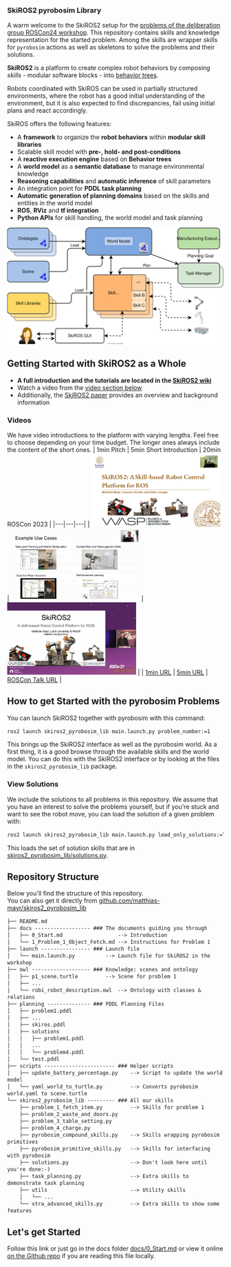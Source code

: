###  SkiROS2 pyrobosim Library

A warm welcome to the SkiROS2 setup for the [problems of the deliberation group ROSCon24 workshop](https://github.com/ros-wg-delib/roscon24-workshop). This repository contains skills and knowledge representation for the started problem. Among the skills are wrapper skills for `pyrobosim` actions as well as skeletons to solve the problems and their solutions.

**SkiROS2** is a platform to create complex robot behaviors by composing _skills_ - modular software blocks - into [behavior trees](https://en.wikipedia.org/wiki/Behavior_tree_(artificial_intelligence,_robotics_and_control)).

Robots coordinated with SkiROS can be used in partially structured environments, where the robot has a good initial understanding of the environment, but it is also expected to find discrepancies, fail using initial plans and react accordingly.

SkiROS offers the following features:

* A **framework** to organize the **robot behaviors** within **modular skill libraries**
* Scalable skill model with **pre-, hold- and post-conditions**
* A **reactive execution engine** based on **Behavior trees**
* A **world model** as a **semantic database** to manage environmental knowledge
* **Reasoning capabilities** and **automatic inference** of skill parameters
* An integration point for **PDDL task planning**
* **Automatic generation of planning domains** based on the skills and entities in the world model
* **ROS**, **RViz** and **tf integration**
* **Python APIs** for skill handling, the world model and task planning

<img width="700" alt="A figure of the SkiROS2 architecture" src="https://raw.githubusercontent.com/RVMI/skiros2/ros2/skiros2/doc/SkiROS2-Architecture.svg">

## Getting Started with SkiROS2 as a Whole

* **A full introduction and the tutorials are located in the [SkiROS2 wiki](https://github.com/RVMI/skiros2/wiki)**
* Watch a video from the [video section below](#Videos)
* Additionally, the [SkiROS2 paper](https://arxiv.org/abs/2306.17030) provides an overview and background information

### Videos
We have video introductions to the platform with varying lengths. Feel free to choose depending on your time budget. The longer ones always include the content of the short ones.
| 1min Pitch  | 5min Short Introduction  | 20min ROSCon 2023  |
|---|---|---|
| <a href="https://www.youtube.com/watch?v=0ejGWLx94a8"><img width="300" alt="Screenshot of the 1 minute introduction" src="https://github.com/RVMI/skiros2/blob/ros2/skiros2/res/screenshot_1min.png?raw=true"></a>  | <a href="https://www.youtube.com/watch?v=jy-LlNn3e58"><img width="300" alt="Screenshot of the 5 minute introduction" src="https://github.com/RVMI/skiros2/blob/ros2/skiros2/res/screenshot_5min.png?raw=true"></a>  | <a href="https://vimeo.com/879001825/2a0e9d5412"><img width="300" alt="Screenshot of the ROSCon 2023 talk" src="https://github.com/RVMI/skiros2/blob/ros2/skiros2/res/screenshot_roscon.png?raw=true"></a>  |
| [1min URL](https://www.youtube.com/watch?v=0ejGWLx94a8)  | [5min URL](https://www.youtube.com/watch?v=jy-LlNn3e58)  | [ROSCon Talk URL](https://vimeo.com/879001825/2a0e9d5412)  |

## How to get Started with the pyrobosim Problems
You can launch SkiROS2 together with pyrobosim with this command:
```sh
ros2 launch skiros2_pyrobosim_lib main.launch.py problem_number:=1
```

This brings up the SkiROS2 interface as well as the pyrobosim world. As a first thing, it is a good browse through the available skills and the world model. You can do this with the SkiROS2 interface or by looking at the files in the `skiros2_pyrobosim_lib` package.

### View Solutions

We include the solutions to all problems in this repository. We assume that you have an interest to solve the problems yourself, but if you're stuck and want to see the robot move, you can load the solution of a given problem with:
```sh
ros2 launch skiros2_pyrobosim_lib main.launch.py load_only_solutions:=True problem_number:=1
```

This loads the set of solution skills that are in [skiros2_pyrobosim_lib/solutions.py](skiros2_pyrobosim_lib/solutions.py).


## Repository Structure

Below you'll find the structure of this repository.  
You can also get it directly from [github.com/matthias-mayr/skiros2_pyrobosim_lib](https://github.com/matthias-mayr/skiros2_pyrobosim_lib)

```
├── README.md  
├── docs ------------------ ### The documents guiding you through 
│   ├── 0_Start.md                  --> Introduction
│   └── 1_Problem_1_Object_Fetch.md --> Instructions for Problem 1
├── launch ---------------- ### Launch file
│   └── main.launch.py          --> Launch file for SkiROS2 in the workshop
├── owl ------------------- ### Knowledge: scenes and ontology
│   ├── p1_scene.turtle         --> Scene for problem 1
│   ├── ...
│   └── robi_robot_description.owl  --> Ontology with classes & relations
├── planning -------------- ### PDDL Planning Files
│   ├── problem1.pddl
│   ├── ...
│   ├── skiros.pddl         
│   ├── solutions
│   │   ├── problem1.pddl
│   │   ...
│   │   └── problem4.pddl
│   └── test.pddl
├── scripts ----------------------- ### Helper scripts
│   ├── update_battery_percentage.py    --> Script to update the world model
│   └── yaml_world_to_turtle.py         --> Converts pyrobosim world.yaml to scene.turtle 
└── skiros2_pyrobosim_lib --------- ### All our skills
    ├── problem_1_fetch_item.py         --> Skills for problem 1
    ├── problem_2_waste_and_doors.py    
    ├── problem_3_table_setting.py
    ├── problem_4_charge.py
    ├── pyrobosim_compound_skills.py    --> Skills wrapping pyrobosim primitives
    ├── pyrobosim_primitive_skills.py   --> Skills for interfacing with pyrobosim 
    ├── solutions.py                    --> Don't look here until you're done:-)
    ├── task_planning.py                --> Extra skills to demonstrate task planning
    ├── utils                           --> Utility skills
    │   └── ...
    └── xtra_advanced_skills.py         --> Extra skills to show some features
```

## Let's get Started

Follow this link or just go in the docs folder [docs/0_Start.md](docs/0_Start.md) or view it online [on the Github repo](https://github.com/matthias-mayr/skiros2_pyrobosim_lib/tree/main/docs/0_Start.md) if you are reading this file locally.